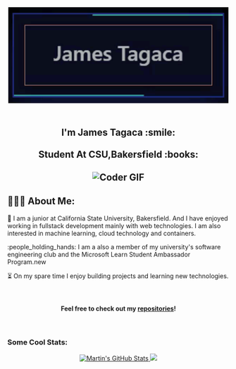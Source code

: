 <div align="center">
 <img align="center" src="asset/name.GIF" alt="Coder GIF" width="500">
</div>

<h2 align="center">
 <abc>
  <br> I'm James Tagaca :smile:<br>
  <br> Student At CSU,Bakersfield :books:<br>
  <br>
    <img align="center" src="https://media.giphy.com/media/SWoSkN6DxTszqIKEqv/giphy.gif" alt="Coder GIF" width="500">
 </abc>
</h2> 
<h2 align="left">👨🏻‍💻 About Me:</h2>
<p>

:school: I am a junior at California State University, Bakersfield. And I have enjoyed working in fullstack development mainly with web technologies. I am also interested in machine learning, cloud technology and containers. 
</p>

<p>
:people_holding_hands: I am a also a member of my university's software engineering club and the Microsoft Learn Student Ambassador Program.new
</p>
<p>

:hourglass_flowing_sand: On my spare time I enjoy building projects and learning new technologies. 
</p>  

<br>
<h4 align="center">

Feel free to check out my [repositories](https://github.com/jtagaca?tab=repositories)!
</h4>
</br>

### Some Cool Stats:
<div align='center'>

<a href="https://github.com/jtagaca/jtagaca">
  <img  src="https://github-readme-stats.vercel.app/api?username=jtagaca&show_icons=true&line_height=27&count_private=true&title_color=ffffff&text_color=c9cacc&icon_color=2bbc8a&bg_color=1d1f21" alt="Martin's GitHub Stats" />
</a>

<a href="https://github.com/jtagaca/jtagaca">
  <img  src="https://github-readme-stats.vercel.app/api/top-langs/?username=jtagaca&hide=java,html,tex&title_color=ffffff&text_color=c9cacc&icon_color=2bbc8a&bg_color=1d1f21&langs_count=3" />
</a>
</div>
